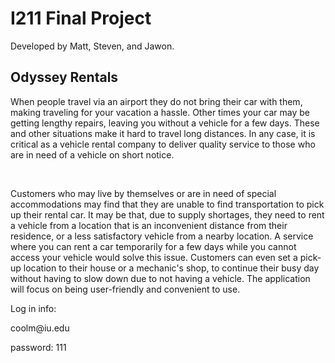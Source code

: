 <h1>I211 Final Project</h1>
<p>Developed by Matt, Steven, and Jawon.</p>

<h2>Odyssey Rentals</h2>

<p>
When people travel via an airport they do not bring their car with them, making traveling for your vacation a hassle. Other times your car may be getting lengthy repairs, leaving you without a vehicle for a few days. These and other situations make it hard to travel long distances. In any case, it is critical as a vehicle rental company to deliver quality service to those who are in need of a vehicle on short notice.
</p>
<br>
<p>
Customers who may live by themselves or are in need of special accommodations may find that they are unable to find transportation to pick up their rental car. It may be that, due to supply shortages, they need to rent a vehicle from a location that is an inconvenient distance from their residence, or a less satisfactory vehicle from a nearby location. A service where you can rent a car temporarily for a few days while you cannot access your vehicle would solve this issue. Customers can even set a pick-up location to their house or a mechanic's shop, to continue their busy day without having to slow down due to not having a vehicle. The application will focus on being user-friendly and convenient to use.
</p>

<p>Log in info:</p>
    <p>
    coolm@iu.edu
</p>
    password: 111
